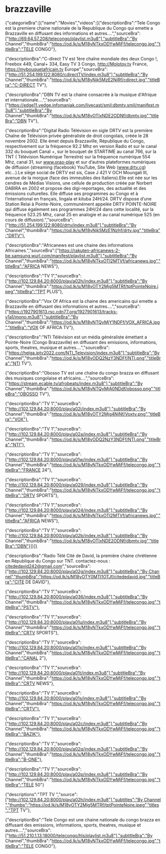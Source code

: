 # brazzaville
{"categorieBra":[{"name":"Movies","videos":[{"descriptionBra":"Tele Congo est la premiere chaine nationale de la Republique du Congo qui emette a Brazzaville en diffusant des informations et autres....","sourceBra":["http://69.64.57.208/telecongo/playlist.m3u8"],"subtitleBra":"By Channel","thumbBra":"https://od.lk/s/M18yNTkxODYwMjFf/telecongo.jpg","titleBra":"TELE CONGO"},

{"descriptionBra":"C-direct TV est 1ère chaîne mondiale des deux Congo !, Freebox 449, Canal+ 334, Easy TV 3 Congo, http://Molotov.tv France, https://mybouquetafricain.tv Europe","sourceBra":["http://51.254.199.122:8080/cdirectTV/index.m3u8"],"subtitleBra":"By Channel","thumbBra":"https://od.lk/s/M18yNjk5MzE2NjRf/cdirect.jpg","titleBra":"C-DIRECT TV"},

{"descriptionBra":"DBN TV est la chaine consacrée à la musique d'Afrique et internationale....","sourceBra":["https://edge11.vedge.infomaniak.com/livecast/smil:dbmtv.smil/manifest.m3u8"],"subtitleBra":"By Channel","thumbBra":"https://od.lk/s/M18yOTIxNDE2ODNf/dbmtv.jpg","titleBra":"DBN TV"},

{"descriptionBra":"Digital Radio Télévision en sigle DRTV est la première Chaîne de Télévision privée généraliste de droit congolais, créée le 28 novembre 2002. Elle émet depuis Brazzaville, République du Congo, respectivement sur la fréquence 92.2 Mhz en version Radio et  sur le canal 332 du bouquet Canal +, sur le bouquet  de STARTIME au canal 766, sur la TNT ( Télévision Numérique Terrestre) sur la fréquence numérique 554 Mhz, canal 31, sur www.orao-play et sur d’autres plateformes numériques de diffusion (streaming (facebook)  YouTube, Site Web (www.drtv.cg) etc...).Le siège social de DRTV est sis, Case J 421 V OCH Moungali III, avenue de la morgue (face des immeubles des Italiens).Elle est née sur les cendres de Médias Visions, une cellule de production créée par Norbert DABIRA en 2002 et  propose des digi-reportages, des actualité et des émissions culturelles. Elle diffuse ses programmes au Congo et à l’international en français, lingala et kituba 24H/24. DRTV dispose d’une Station Relai à Pointe-Noire, communément appelée DRTV POINTE-NOIRE qui diffuse également ses programmes 24H/24 dans cette localité, sur la fréquence 523.25 Mhz, canal 25 en analogie et au canal numérique 525 (en cours de diffusion).","sourceBra":["http://51.254.199.122:8080/drtv/index.m3u8"],"subtitleBra":"By Channel","thumbBra":"https://od.lk/s/M18yNjk5MzE1Nzhf/drtv.jpg","titleBra":"DRTV"},

{"descriptionBra":"Africanews est une chaine des informations Africaines.","sourceBra":["https://rakuten-africanews-2-be.samsung.wurl.com/manifest/playlist.m3u8"],"subtitleBra":"By Channel","thumbBra":"https://od.lk/s/M18yNTkxOTI2MTVf/africanews.jpg","titleBra":"AFRICA NEWS"},

{"descriptionBra":"TV 1","sourceBra":["http://102.129.84.20:8000/play/a02h/index.m3u8"],"subtitleBra":"By Channel","thumbBra":"https://od.lk/s/M18yOTY2Mjg5MTRf/tptPointeNoire.jpeg","titleBra":"TPT PLUS"},

{"descriptionBra":"Vox Of Africa est la chaine des americains qui emette a Brazzaville en diffusant des informations et autres....","sourceBra":["https://1927901613.rsc.cdn77.org/1927901613/tracks-v1a1/mono.m3u8"],"subtitleBra":"By Channel","thumbBra":"https://od.lk/s/M18yNTQyMjY1NDFf/VOX_AFRICA.jpg","titleBra":"VOX OF AFRICA TV"},

{"descriptionBra":"NTI Télévision est un média généraliste émettant a Pointe-Noire (Congo Brazzaville) en diffusant des emissions, informations, sports, theatres, musique et autres....","sourceBra":["https://helga.iptv2022.com/NTI_Television/index.m3u8"],"subtitleBra":"By Channel","thumbBra":"https://od.lk/s/M18yODQ2NzY3NDFf/NTI.png","titleBra":"NTI TV"},

{"descriptionBra":"Obosso TV est une chaîne du congo brazza en diffusant des musiques congolaise et africains....","sourceBra":["https://stream.ecable.tv/afrobeats/index.m3u8"],"subtitleBra":"By Channel","thumbBra":"https://od.lk/s/M18yNTQyMjA0NDdf/obosso.png","titleBra":"OBOSSO TV"},

{"descriptionBra":"TV 1","sourceBra":["http://102.129.84.20:8000/play/a02j/index.m3u8"],"subtitleBra":"By Channel","thumbBra":"https://od.lk/s/M18yOTY2Mjg4NjNf/Voxtv.png","titleBra":"VOX"},

{"descriptionBra":"TV 1","sourceBra":["http://102.129.84.20:8000/play/a02a/index.m3u8"],"subtitleBra":"By Channel","thumbBra":"https://od.lk/s/M18yODQ2NzY3NDFf/NTI.png","titleBra":"NTI"},

{"descriptionBra":"TV 1","sourceBra":["http://102.129.84.20:8000/play/a01w/index.m3u8"],"subtitleBra":"By Channel","thumbBra":"https://od.lk/s/M18yNTkxODYwMjFf/telecongo.jpg","titleBra":"FRANCE 24"},

{"descriptionBra":"TV 1","sourceBra":["http://102.129.84.20:8000/play/a029/index.m3u8"],"subtitleBra":"By Channel","thumbBra":"https://od.lk/s/M18yNTkxODYwMjFf/telecongo.jpg","titleBra":"DRTV SPORTS"},

{"descriptionBra":"TV 1","sourceBra":["http://102.129.84.20:8000/play/a024/index.m3u8"],"subtitleBra":"By Channel","thumbBra":"https://od.lk/s/M18yNTkxOTI2MTVf/africanews.jpg","titleBra":"AFRICA NEWS"},

{"descriptionBra":"TV 1","sourceBra":["http://102.129.84.20:8000/play/a02b/index.m3u8"],"subtitleBra":"By Channel","thumbBra":"https://od.lk/s/M18yOTIxNDE2ODNf/dbmtv.jpg","titleBra":"DBN"}]}]}



{"descriptionBra":"Radio Télé Cité de David, la première chaine chrétienne en République du Congo sur TNT. contactez-nous : citededavid242@gmail.com","sourceBra":["http://102.129.84.20:8000/play/a02g/index.m3u8"],"subtitleBra":"By Channel","thumbBra":"https://od.lk/s/M18yOTY0MTI1OTJf/citededavid.jpg","titleBra":"CITE DE DAVID"},

{"descriptionBra":"TV 1","sourceBra":["http://102.129.84.20:8000/play/a036/index.m3u8"],"subtitleBra":"By Channel","thumbBra":"https://od.lk/s/M18yNTkxODYwMjFf/telecongo.jpg","titleBra":"PSTV"},

{"descriptionBra":"TV 1","sourceBra":["http://102.129.84.20:8000/play/a01u/index.m3u8"],"subtitleBra":"By Channel","thumbBra":"https://od.lk/s/M18yNTkxODYwMjFf/telecongo.jpg","titleBra":"CRTV SPORTS"},

{"descriptionBra":"TV 1","sourceBra":["http://102.129.84.20:8000/play/a01x/index.m3u8"],"subtitleBra":"By Channel","thumbBra":"https://od.lk/s/M18yNTkxODYwMjFf/telecongo.jpg","titleBra":"CANAL 2"},

{"descriptionBra":"TV 1","sourceBra":["http://102.129.84.20:8000/play/a01t/index.m3u8"],"subtitleBra":"By Channel","thumbBra":"https://od.lk/s/M18yNTkxODYwMjFf/telecongo.jpg","titleBra":"CRTV NEWS"},

{"descriptionBra":"TV 1","sourceBra":["http://102.129.84.20:8000/play/a01s/index.m3u8"],"subtitleBra":"By Channel","thumbBra":"https://od.lk/s/M18yNTkxODYwMjFf/telecongo.jpg","titleBra":"CRTV"},

{"descriptionBra":"TV 1","sourceBra":["http://102.129.84.20:8000/play/a02c/index.m3u8"],"subtitleBra":"By Channel","thumbBra":"https://od.lk/s/M18yNTkxODYwMjFf/telecongo.jpg","titleBra":"BAZIK"},

{"descriptionBra":"TV 1","sourceBra":["http://102.129.84.20:8000/play/a02q/index.m3u8"],"subtitleBra":"By Channel","thumbBra":"https://od.lk/s/M18yNTkxODYwMjFf/telecongo.jpg","titleBra":"B-ONE"},

{"descriptionBra":"TV 1","sourceBra":["http://102.129.84.20:8000/play/a02p/index.m3u8"],"subtitleBra":"By Channel","thumbBra":"https://od.lk/s/M18yNTkxODYwMjFf/telecongo.jpg","titleBra":"TELE 50"}

{"descriptions":"TPT TV ","source":["http://102.129.84.20:8000/play/a02h/index.m3u8"],"subtitles":"By Channel","thumbs":"https://od.lk/s/M18yOTY2Mjg5MTRf/tptPointeNoire.jpeg","titles":"TPT TV"},

{"descriptionBra":"Tele Congo est une chaine nationale du congo brazza en diffusant des emissions, informations, sports, theatres, musique et autres....","sourceBra":["http://51.210.1.13:18000/telecongo/hls/playlist.m3u8"],"subtitleBra":"By Channel","thumbBra":"https://od.lk/s/M18yNTkxODYwMjFf/telecongo.jpg","titleBra":"TELE CONGO"},
